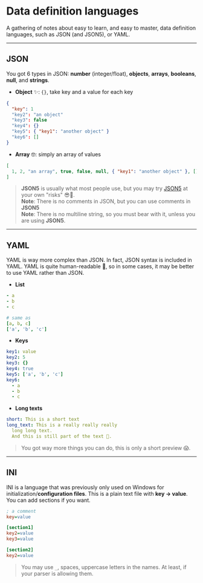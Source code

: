 # Data definition languages

A gathering of notes about easy to learn, and easy to master, data definition languages, such as JSON (and JSON5), or YAML.

<hr class="sl">

## JSON

You got 6 types in JSON: **number** (integer/float), **objects**, **arrays**, **booleans**, **null**, and **strings**.

* **Object** ✨: `{}`, take key and a value for each key

```json
{
  "key": 1
  "key2": "an object"
  "key3": false
  "key4": {}
  "key5": { "key1": "another object" }
  "key6": []
}
```

* **Array** 🤓: simply an array of values

```json
[
  1, 2, "an array", true, false, null, { "key1": "another object" }, []
]
```

> **JSON5** is usually what most people use, but you may try [JSON5](https://json5.org/) at your own "risks" 😎🚀.<br>
> **Note**: There is no comments in JSON, but you can use comments in **JSON5**<br>
> **Note**: There is no multiline string, so you must bear with it, unless you are using **JSON5**.

<hr class="sr">

## YAML

YAML is way more complex than JSON. In fact, JSON syntax is included in YAML. YAML is quite human-readable 🚀, so in some cases, it may be better to use YAML rather than JSON.

* **List**

```yaml
- a
- b
- c

# same as
[a, b, c]
['a', 'b', 'c']
```

* **Keys**

```yaml
key1: value
key2: 5
key3: {}
key4: true
key5: ['a', 'b', 'c']
key6:
  - a
  - b
  - c
```

* **Long texts**

```yaml
short: This is a short text
long_text: This is a really really really
  long long text. 
  And this is still part of the text 🚀.
```

> You got way more things you can do, this is only a short preview 😱.

<hr class="sl">

## INI

INI is a language that was previously only used on Windows for initialization/**configuration files**. This is a plain text file with **key -> value**. You can add sections if you want.

```ini
; a comment
key=value

[section1]
key2=value
key3=value

[section2]
key2=value
```

> You may use `_`, spaces, uppercase letters in the names. At least, if your parser is allowing them.